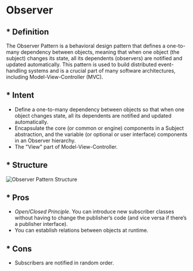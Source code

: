 # Observer

## * Definition

The Observer Pattern is a behavioral design pattern that defines a one-to-many dependency between objects, meaning that when one object (the subject) changes its state, all its dependents (observers) are notified and updated automatically. This pattern is used to build distributed event-handling systems and is a crucial part of many software architectures, including Model-View-Controller (MVC).

## * Intent

- Define a one-to-many dependency between objects so that when one object changes state, all its dependents are notified and updated automatically.
- Encapsulate the core (or common or engine) components in a Subject abstraction, and the variable (or optional or user interface) components in an Observer hierarchy.
- The "View" part of Model-View-Controller.

## * Structure

![Observer Pattern Structure](https://statusneo.com/wp-content/uploads/2023/07/image-21.png)

## * Pros

- *Open/Closed Principle*. You can introduce new subscriber classes without having to change the publisher’s code (and vice versa if there’s a publisher interface).
-  You can establish relations between objects at runtime.

## * Cons

- Subscribers are notified in random order.